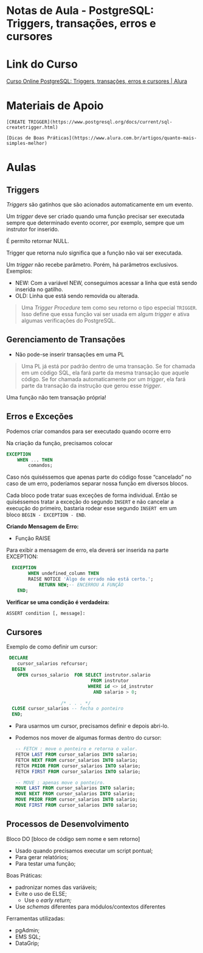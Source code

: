 # Notas de Aula - PostgreSQL: Triggers, transações, erros e cursores

# Link do Curso

[Curso Online PostgreSQL: Triggers, transações, erros e cursores | Alura](https://cursos.alura.com.br/course/postgresql-triggers-transacoes-erros-cursores)

# Materiais de Apoio
   
    [CREATE TRIGGER](https://www.postgresql.org/docs/current/sql-createtrigger.html)
    
    [Dicas de Boas Práticas](https://www.alura.com.br/artigos/quanto-mais-simples-melhor)
    

# Aulas

## Triggers

*Triggers* são gatinhos que são acionados automaticamente em um evento.

Um *trigger* deve ser criado quando uma função precisar ser executada sempre que determinado evento ocorrer, por exemplo, sempre que um instrutor for inserido.

É permito retornar NULL.

Trigger que retorna nulo significa que a função não vai ser executada.

Um *trigger* não recebe parâmetro. Porém, há parâmetros exclusivos. Exemplos:

- NEW: Com a variável NEW, conseguimos acessar a linha que está sendo inserida no gatilho.
- OLD: Linha que está sendo removida ou alterada.

> Uma *Trigger Procedure* tem como seu retorno o tipo especial `TRIGGER`. Isso define que essa função vai ser usada em algum *trigger* e ativa algumas verificações do PostgreSQL.
> 

## Gerenciamento de Transações

- Não pode-se inserir transações em uma PL

> Uma PL já está por padrão dentro de uma transação. Se for chamada em um código SQL, ela fará parte da mesma transação que aquele código. Se for chamada automaticamente por um *trigger*, ela fará parte da transação da instrução que gerou esse *trigger*.
> 

Uma função não tem transação própria!

## Erros e Exceções

Podemos criar comandos para ser executado quando ocorre erro

Na criação da função, precisamos colocar

```sql
EXCEPTION
	WHEN ... THEN
		comandos;
```

Caso nós quiséssemos que apenas parte do código fosse “cancelado” no caso de um erro, poderíamos separar nossa função em diversos blocos.

Cada bloco pode tratar suas exceções de forma individual. Então se quiséssemos tratar a exceção do segundo `INSERT` e não cancelar a execução do primeiro, bastaria rodear esse segundo `INSERT`
 em um bloco `BEGIN - EXCEPTION - END`.

**Criando Mensagem de Erro:**

- Função RAISE

Para exibir a mensagem de erro, ela deverá ser inserida na parte EXCEPTION:

```sql
  EXCEPTION
		WHEN undefined_column THEN
		RAISE NOTICE 'Algo de errado não está certo.';
			RETURN NEW;-- ENCERROU A FUNÇÃO
	END;
```

**Verificar se uma condição é verdadeira:**

```sql
ASSERT condition [, message]:
```

## Cursores

Exemplo de como definir um cursor:

```sql
 DECLARE
    cursor_salarios refcursor;
  BEGIN
    OPEN cursos_salario  FOR SELECT instrutor.salario
                               FROM instrutor
                              WHERE id <> id_instrutor
                                AND salario > 0;

                    /* . . . */
  CLOSE cursor_salarios -- fecha o ponteiro
  END;
```

- Para usarmos um cursor, precisamos definir e depois abri-lo.
- Podemos nos mover de algumas formas dentro do cursor:
    
    ```sql
    -- FETCH : move o ponteiro e retorna o valor.
    FETCH LAST FROM cursor_salarios INTO salario;
    FETCH NEXT FROM cursor_salarios INTO salario;
    FETCH PRIOR FROM cursor_salarios INTO salario;
    FETCH FIRST FROM cursor_salarios INTO salario;
    
    -- MOVE : apenas move o ponteiro.
    MOVE LAST FROM cursor_salarios INTO salario;
    MOVE NEXT FROM cursor_salarios INTO salario;
    MOVE PRIOR FROM cursor_salarios INTO salario;
    MOVE FIRST FROM cursor_salarios INTO salario;
    
    ```
    

## Processos de Desenvolvimento

Bloco DO [bloco de código sem nome e sem retorno]

- Usado quando precisamos executar um script pontual;
- Para gerar relatórios;
- Para testar uma função;

Boas Práticas:

- padronizar nomes das variáveis;
- Evite o uso de ELSE;
    - Use o *early return;*
- Use *schemas* diferentes para módulos/contextos diferentes

Ferramentas utilizadas:

- pgAdmin;
- EMS SQL;
- DataGrip;
